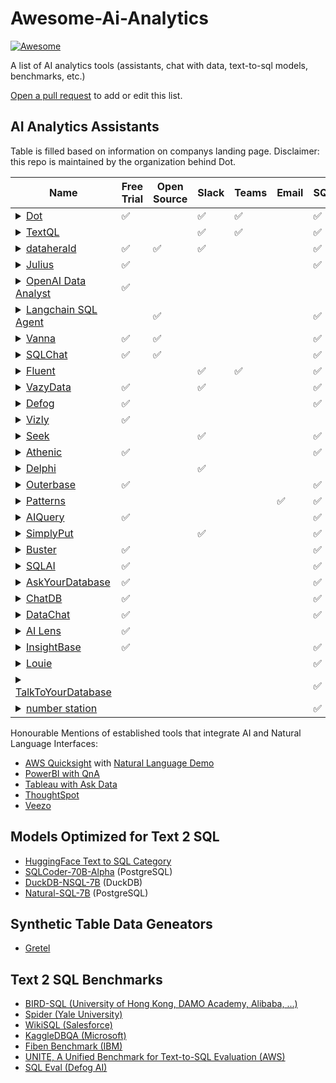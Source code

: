 # Awesome-Ai-Analytics

[![Awesome](https://cdn.jsdelivr.net/gh/sindresorhus/awesome@d7305f38d29fed78fa85652e3a63e154dd8e8829/media/badge.svg)](https://github.com/sindresorhus/awesome)

A list of AI analytics tools (assistants, chat with data, text-to-sql models, benchmarks, etc.)

[Open a pull request](https://github.com/Snowboard-Software/awesome-ai-analytics/pulls) to add or edit this list.

## AI Analytics Assistants

Table is filled based on information on companys landing page.
Disclaimer: this repo is maintained by the organization behind Dot.

| Name         | Free Trial | Open Source | Slack | Teams | Email | SQL | Semantic Layer | Python | File Upload |
|--------------|------------|-------------|-------|-------|-------|-------|--------|--------|--------|
| <details><summary>[Dot](https://www.getdot.ai/)</summary>Dot, the data bot enables true Analytics Self-Service for business stakeholders. Free your data team to focus on high impact tasks by automating ad-hoc requests and more.</details> | ✅ | | ✅ | ✅ | | ✅ | ✅ | ✅ | |
| <details><summary>[TextQL](https://www.textql.com/)</summary>Ana is your team's personal data scientist</details> | | | ✅ | ✅ | | ✅ | ✅ | | |
| <details><summary>[dataherald](https://www.dataherald.com/)</summary>Embed Text-to-SQL right into your product with our versatile API. Get started free</details> | ✅ | ✅ | ✅ | | | ✅ | | | |
| <details><summary>[Julius](https://julius.ai/)</summary>Chat with your files and get expert-level insights in seconds.</details> | ✅ | | | | | ✅ | | ✅ | ✅ |
| <details><summary>[OpenAI Data Analyst](https://chat.openai.com/g/g-HMNcP6w7d-data-analyst)</summary>Drop in any files and I can help analyze and visualize your data.</details> | ✅ | | | | | | | ✅ | ✅ |
| <details><summary>[Langchain SQL Agent](https://python.langchain.com/docs/use_cases/sql/agents/)</summary>LangChain has a SQL Agent which provides a more flexible way of interacting with SQL Databases than a chain.</details> | | ✅ | | | | ✅ | | ✅ | |
| <details><summary>[Vanna](https://vanna.ai/)</summary>The revolutionary open source Python package that's changing the game in SQL database interaction</details> | ✅ | ✅ | | | | ✅ | | | |
| <details><summary>[SQLChat](https://www.sqlchat.ai/)</summary>Chat-based SQL Client and Editor for the next decade</details> | ✅ | ✅ | | | | ✅ | | | |
| <details><summary>[Fluent](https://www.fluenthq.com)</summary>Self-serve your company's data insights with AI</details> | | | ✅ | ✅ | | ✅ | | | |
| <details><summary>[VazyData](https://www.vazydata.com/)</summary>Vazy is a simple and intuitive data analysis co-pilot that helps you manage your decisions with ease and speed.</details> | ✅ | | ✅ | | | ✅ | | |
| <details><summary>[Defog](https://defog.ai/)</summary>Speed up data analyses in SQL, Python and R with AI assistants and agents tailored for your business - without sharing your data.</details> | ✅ | | | | | ✅ | | |
| <details><summary>[Vizly](https://vizly.fyi/)</summary>Vizly is an AI-powered data scientist that lets you chat with your data, visualize insights, and perform analysis.</details> | ✅ | | | | | | | ✅ | ✅ |
| <details><summary>[Seek](https://www.seek.ai/)</summary>Seek is a Generative AI platform that empowers business users to query their data sets and frees up data science teams from ad-hoc requests for analysis.</details> | | | ✅ | | | ✅ | | |
| <details><summary>[Athenic](https://www.athenic.com/)</summary>AI-enabled analytics platform for all business teams, no technical knowledge required</details> | ✅ | | | | | ✅ | | |
| <details><summary>[Delphi](https://www.delphihq.com)</summary>Connect your data, build charts and dashboards, and get blazing fast insights using AI. Securely, privately, and quickly.</details> | | | ✅ | | | | ✅ | |
| <details><summary>[Outerbase](https://www.outerbase.com/)</summary>AI-powered database platform for viewing, querying, visualizing, and editing your data.</details> | ✅ | | | | | ✅ | | |
| <details><summary>[Patterns](https://patterns.app/)</summary>An expert in your data stack, AI works as an extension to your company's data analysts. You can get in touch via chat, email, or by submitting a ticket.</details> | | | | | ✅ | ✅ | | |
| <details><summary>[AIQuery](https://aiquery.co)</summary>Use simple English and let AI do the heavy lifting for you. With AI Query anyone can create efficient SQL queries, without even knowing a thing about it.</details> | ✅ | | | | | ✅ | | |
| <details><summary>[SimplyPut](https://simplyput.ai/)</summary>SimplyPut empowers your company to chat with data using AI. Trust the answers you receive and make data accessible and understandable for all.</details> | | | ✅ | | | ✅ | | |
| <details><summary>[Buster](https://www.buster.so/)</summary>Build, monitor, and deploy a SQL API that's trained on your database. Manage security, performance, and access controls from one place.</details> | ✅ | | | | | ✅ | | |
| <details><summary>[SQLAI](https://www.sqlai.ai/)</summary>AI generates, fixes, explains and optimizes SQL queries. Add your database schema and effortlessly train AI to understand it using AI-powered vector search. This ensures unparalleled accuracy.</details> | ✅ | | | | | ✅ | | |
| <details><summary>[AskYourDatabase](https://www.askyourdatabase.com/)</summary>No SQL, Connect your database and chat with your data in ChatGPT.</details> | ✅ | | | | | ✅ | | |
| <details><summary>[ChatDB](https://www.chatdb.ai/)</summary>Build powerful, beautiful dashboards with no code!</details> | ✅ | | | | | ✅ | | |
| <details><summary>[DataChat](https://datachat.ai/)</summary>Meet the no-code, generative AI platform for instant analytics</details> | ✅ | | | | | ✅ | | |
| <details><summary>[AI Lens](https://www.lensvisual.io/)</summary>Supercharge Your Power BI Dashboards with OpenAI and ChatGPT</details> | ✅ | | | | | | | | |
| <details><summary>[InsightBase](https://insightbase.ai/)</summary>Powerful AI-powered analytics for your business.</details> | ✅ | | | | | ✅ | | |
| <details><summary>[Louie](https://www.louie.ai/)</summary>Make talking to data a breeze with a genAI-first design that helps you query, analyze, visualize, and collaborate</details> | | | | | | ✅ | | |
| <details><summary>[TalkToYourDatabase](https://talktoyourdatabase.com/)</summary>STOP WASTING YOUR TIME WRITING SQL</details> | | | | | | ✅ | | |
| <details><summary>[number station](https://numbersstation.ai/)</summary>Free the power of your data with Numbers Station, the multi-agent AI-native analytics platform.</details> | | | | | | ✅ | | | |


Honourable Mentions of established tools that integrate AI and Natural Language Interfaces:
- [AWS Quicksight](https://aws.amazon.com/quicksight/) with [Natural Language Demo ](https://www.youtube.com/watch?v=0IBAS2GiWwo)
- [PowerBI with QnA](https://powerbi.microsoft.com/fr-ca/blog/ask-your-data-questions-with-q-amp-a/)
- [Tableau with Ask Data](https://help.tableau.com/current/pro/desktop/en-us/ask_data.htm)
- [ThoughtSpot](https://www.thoughtspot.com/)
- [Veezo](https://www.veezoo.com/)
  

## Models Optimized for Text 2 SQL
- [HuggingFace Text to SQL Category](https://huggingface.co/models?other=text-to-sql)
- [SQLCoder-70B-Alpha](https://huggingface.co/defog/sqlcoder-70b-alpha) (PostgreSQL)
- [DuckDB-NSQL-7B](https://huggingface.co/motherduckdb/DuckDB-NSQL-7B-v0.1) (DuckDB)
- [Natural-SQL-7B](https://huggingface.co/chatdb/natural-sql-7b) (PostgreSQL)


## Synthetic Table Data Geneators
- [Gretel](https://gretel.ai/)


## Text 2 SQL Benchmarks
- [BIRD-SQL (University of Hong Kong, DAMO Academy, Alibaba, ...)](https://bird-bench.github.io/)
- [Spider (Yale University)](https://yale-lily.github.io/spider)
- [WikiSQL (Salesforce)](https://github.com/salesforce/WikiSQL)
- [KaggleDBQA (Microsoft)](https://www.microsoft.com/en-us/research/publication/kaggledbqa-realistic-evaluation-of-text-to-sql-parsers/)
- [Fiben Benchmark (IBM)](https://github.com/IBM/fiben-benchmark)
- [UNITE, A Unified Benchmark for Text-to-SQL Evaluation (AWS)](https://github.com/awslabs/unified-text2sql-benchmark)
- [SQL Eval (Defog AI)](https://github.com/defog-ai/sql-eval)



